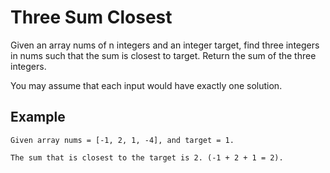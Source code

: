 # Three Sum Closest

Given an array nums of n integers and an integer target,
find three integers in nums such that the sum is closest to target.
Return the sum of the three integers.

You may assume that each input would have exactly one solution.

## Example

```
Given array nums = [-1, 2, 1, -4], and target = 1.

The sum that is closest to the target is 2. (-1 + 2 + 1 = 2).
```
